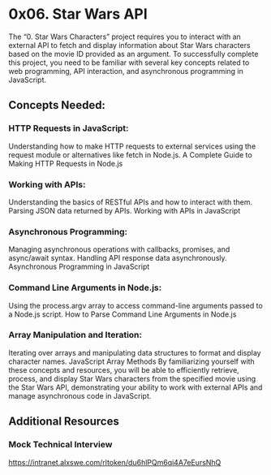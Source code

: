 # 0x06. Star Wars API
The “0. Star Wars Characters” project requires you to interact with an external API to fetch and display information about Star Wars characters based on the movie ID provided as an argument. To successfully complete this project, you need to be familiar with several key concepts related to web programming, API interaction, and asynchronous programming in JavaScript.

## Concepts Needed:
### HTTP Requests in JavaScript:

Understanding how to make HTTP requests to external services using the request module or alternatives like fetch in Node.js.
A Complete Guide to Making HTTP Requests in Node.js
### Working with APIs:

Understanding the basics of RESTful APIs and how to interact with them.
Parsing JSON data returned by APIs.
Working with APIs in JavaScript
### Asynchronous Programming:

Managing asynchronous operations with callbacks, promises, and async/await syntax.
Handling API response data asynchronously.
Asynchronous Programming in JavaScript
### Command Line Arguments in Node.js:

Using the process.argv array to access command-line arguments passed to a Node.js script.
How to Parse Command Line Arguments in Node.js
### Array Manipulation and Iteration:

Iterating over arrays and manipulating data structures to format and display character names.
JavaScript Array Methods
By familiarizing yourself with these concepts and resources, you will be able to efficiently retrieve, process, and display Star Wars characters from the specified movie using the Star Wars API, demonstrating your ability to work with external APIs and manage asynchronous code in JavaScript.

## Additional Resources
### Mock Technical Interview
https://intranet.alxswe.com/rltoken/du6hlPQm6qi4A7eEursNhQ